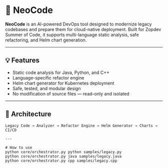 # 🤖 NeoCode

**NeoCode** is an AI-powered DevOps tool designed to modernize legacy codebases and prepare them for cloud-native deployment. Built for Zopdev Summer of Code, it supports multi-language static analysis, safe refactoring, and Helm chart generation.

---

## 💡 Features

-  Static code analysis for Java, Python, and C++
-  Language-specific refactor engine
-  Helm chart generator for Kubernetes deployment
-  Safe, tested, and modular design
-  No modification of source files — read-only and isolated

---

## 🧩 Architecture

```plaintext
Legacy Code → Analyzer → Refactor Engine → Helm Generator → Charts → CI/CD

---

# How to use
python core/orchestrator.py python samples/legacy.py
python core/orchestrator.py java samples/legacy.java
python core/orchestrator.py cpp samples/legacy.cpp
